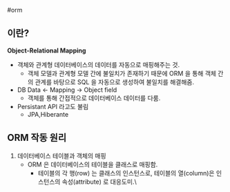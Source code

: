 #orm

## 이란?

**Object-Relational Mapping**

* 객체와 관계형 데이터베이스의 데이터를 자동으로 매핑해주는 것.
	* 객체 모델과 관계형 모델 간에 불일치가 존재하기 때문에 ORM 을 통해 객체 간의 관계를 바탕으로 SQL 을 자동으로 생성하여 불일치를 해결해줌.
* DB Data <- Mapping -> Object field
	* 객체를 통해 간접적으로 데이터베이스 데이터를 다룸.
* Persistant API 라고도 불림
	* JPA,Hiberante


## ORM 작동 원리

1. 데이터베이스 테이블과 객체의 매핑
	* ORM 은 데이터베이스의 테이블을 클래스로 매핑함.
		* 테이블의 각 행(row) 는 클래스의 인스턴스로, 테이블의 열(column)은 인스턴스의 속성(attribute) 로 대응도미.\




